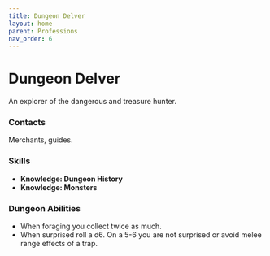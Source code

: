 ```yaml
---
title: Dungeon Delver
layout: home
parent: Professions
nav_order: 6
---
```


# Dungeon Delver
An explorer of the dangerous and treasure hunter.

### Contacts
Merchants, guides.

### Skills
*  **Knowledge: Dungeon History**
*  **Knowledge: Monsters**

### Dungeon Abilities
*  When foraging you collect twice as much.
*  When surprised roll a d6.  On a 5-6 you are not surprised or avoid melee range effects of a trap.
